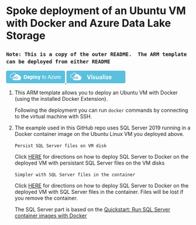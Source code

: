 # Spoke deployment of an Ubuntu VM with Docker and Azure Data Lake Storage

### `Note: This is a copy of the outer README.  The ARM template can be deployed from either README`

<a href="https://portal.azure.com/#create/Microsoft.Template/uri/https%3A%2F%2Fraw.githubusercontent.com%2FDataSnowman%2Fspoke%2Fmaster%2FdeploySpoke%2Fazuredeploy.json" target="_blank">
    <img src="https://raw.githubusercontent.com/Azure/azure-quickstart-templates/master/1-CONTRIBUTION-GUIDE/images/deploytoazure.png"/>
</a>
<a href="http://armviz.io/#/?load=https%3A%2F%2Fraw.githubusercontent.com%2FDataSnowman%2Fspoke%2Fmaster%2FdeploySpoke%2Fazuredeploy.json" target="_blank">
    <img src="https://raw.githubusercontent.com/Azure/azure-quickstart-templates/master/1-CONTRIBUTION-GUIDE/images/visualizebutton.png"/>
</a>

1. This ARM template allows you to deploy an Ubuntu VM with Docker (using the installed Docker Extension).  

    Following the deployment you can run `docker` commands by connecting to the virtual machine with SSH.  

2. The example used in this GitHub repo uses SQL Server 2019 running in a Docker container image on the Ubuntu Linux VM you deployed above. 

    `Persist SQL Server files on VM disk`
    
    Click [HERE](https://github.com/DataSnowman/spoke/tree/master/dockerSQL) for directions on how to deploy SQL Server to Docker on the deployed VM with persistant SQL Server files on the VM disks

    `Simpler with SQL Server files in the container`
    
    Click [HERE](https://github.com/DataSnowman/spoke/blob/master/dockerSQL/simpler.md) for directions on how to deploy SQL Server to Docker on the deployed VM with SQL Server files in the container.  Files will be lost if you remove the container.

    The SQL Server part is based on the [Quickstart: Run SQL Server container images with Docker](https://docs.microsoft.com/en-us/sql/linux/quickstart-install-connect-docker?view=sql-server-ver15&pivots=cs1-bash)